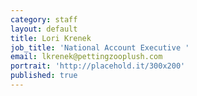 ```yaml
---
category: staff
layout: default
title: Lori Krenek
job_title: 'National Account Executive '
email: lkrenek@pettingzooplush.com
portrait: 'http://placehold.it/300x200'
published: true
---
```

